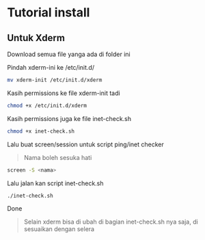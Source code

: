 # Tutorial install

## Untuk Xderm

Download semua file yanga ada di folder ini

Pindah xderm-ini ke /etc/init.d/
```bash
mv xderm-init /etc/init.d/xderm
```

Kasih permissions ke file xderm-init tadi
```bash
chmod +x /etc/init.d/xderm
```

Kasih permissions juga ke file inet-check.sh
```bash
chmod +x inet-check.sh
```

Lalu buat screen/session untuk script ping/inet checker
> Nama boleh sesuka hati
```bash
screen -S <nama>
```

Lalu jalan kan script inet-check.sh
```bash
./inet-check.sh
```

Done

> Selain xderm bisa di ubah di bagian inet-check.sh nya saja, di sesuaikan dengan selera
